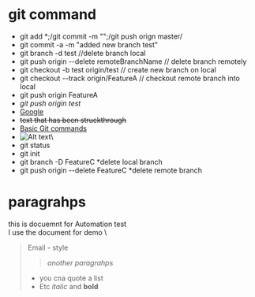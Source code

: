 # git command
* git add *;/git commit -m "";/git push orign master/ 
* git commit -a -m "added new branch test"
* git branch -d test //delete branch local
* git push origin --delete remoteBranchName  // delete branch remotely
* git checkout -b test origin/test  // create new branch on local
* git checkout --track origin/FeatureA // checkout remote branch into local
* git push origin FeatureA
* *git push origin test*
* [Google](http://www.google.com)
* ~~text that has been struckthrough~~
* [Basic Git commands](https://confluence.atlassian.com/bitbucketserver/basic-git-commands-776639767.html)
* ![Alt text]("https://images.app.goo.gl/EbicUr1ZDRLHKrnx9")\
* git status
* git init
* git branch -D FeatureC *delete local branch
* git push origin --delete FeatureC *delete remote branch
# paragrahps
this is docuemnt for Automation test
\
I use the document for demo
\
> Email - style
>>*another paragrahps*
> * you cna quote a list
> * Etc
*italic* and **bold**